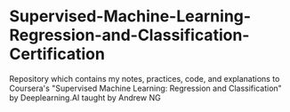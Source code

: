 # Supervised-Machine-Learning-Regression-and-Classification-Certification
Repository which contains my notes, practices, code, and explanations to Coursera's "Supervised Machine Learning: Regression and Classification" by Deeplearning.AI taught by Andrew NG
